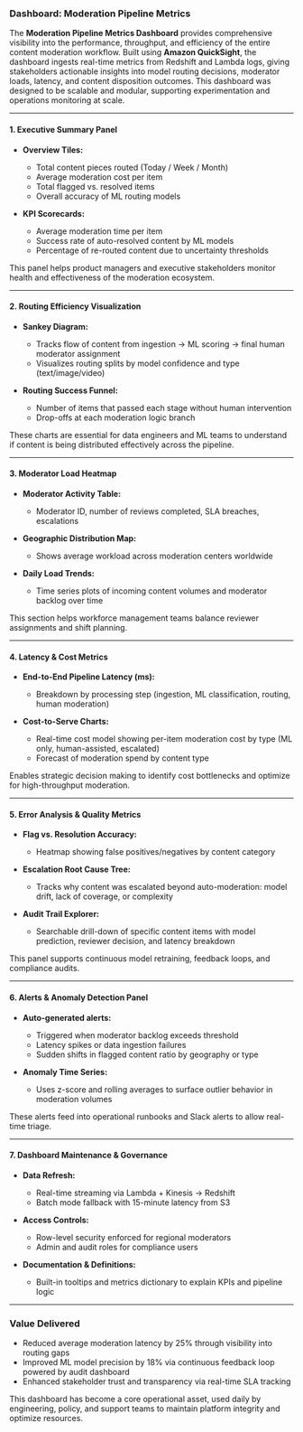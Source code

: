 ### Dashboard: Moderation Pipeline Metrics

The **Moderation Pipeline Metrics Dashboard** provides comprehensive visibility into the performance, throughput, and efficiency of the entire content moderation workflow. Built using **Amazon QuickSight**, the dashboard ingests real-time metrics from Redshift and Lambda logs, giving stakeholders actionable insights into model routing decisions, moderator loads, latency, and content disposition outcomes. This dashboard was designed to be scalable and modular, supporting experimentation and operations monitoring at scale.

---

#### 1. **Executive Summary Panel**

* **Overview Tiles:**

  * Total content pieces routed (Today / Week / Month)
  * Average moderation cost per item
  * Total flagged vs. resolved items
  * Overall accuracy of ML routing models
* **KPI Scorecards:**

  * Average moderation time per item
  * Success rate of auto-resolved content by ML models
  * Percentage of re-routed content due to uncertainty thresholds

This panel helps product managers and executive stakeholders monitor health and effectiveness of the moderation ecosystem.

---

#### 2. **Routing Efficiency Visualization**

* **Sankey Diagram:**

  * Tracks flow of content from ingestion → ML scoring → final human moderator assignment
  * Visualizes routing splits by model confidence and type (text/image/video)
* **Routing Success Funnel:**

  * Number of items that passed each stage without human intervention
  * Drop-offs at each moderation logic branch

These charts are essential for data engineers and ML teams to understand if content is being distributed effectively across the pipeline.

---

#### 3. **Moderator Load Heatmap**

* **Moderator Activity Table:**

  * Moderator ID, number of reviews completed, SLA breaches, escalations
* **Geographic Distribution Map:**

  * Shows average workload across moderation centers worldwide
* **Daily Load Trends:**

  * Time series plots of incoming content volumes and moderator backlog over time

This section helps workforce management teams balance reviewer assignments and shift planning.

---

#### 4. **Latency & Cost Metrics**

* **End-to-End Pipeline Latency (ms):**

  * Breakdown by processing step (ingestion, ML classification, routing, human moderation)
* **Cost-to-Serve Charts:**

  * Real-time cost model showing per-item moderation cost by type (ML only, human-assisted, escalated)
  * Forecast of moderation spend by content type

Enables strategic decision making to identify cost bottlenecks and optimize for high-throughput moderation.

---

#### 5. **Error Analysis & Quality Metrics**

* **Flag vs. Resolution Accuracy:**

  * Heatmap showing false positives/negatives by content category
* **Escalation Root Cause Tree:**

  * Tracks why content was escalated beyond auto-moderation: model drift, lack of coverage, or complexity
* **Audit Trail Explorer:**

  * Searchable drill-down of specific content items with model prediction, reviewer decision, and latency breakdown

This panel supports continuous model retraining, feedback loops, and compliance audits.

---

#### 6. **Alerts & Anomaly Detection Panel**

* **Auto-generated alerts:**

  * Triggered when moderator backlog exceeds threshold
  * Latency spikes or data ingestion failures
  * Sudden shifts in flagged content ratio by geography or type
* **Anomaly Time Series:**

  * Uses z-score and rolling averages to surface outlier behavior in moderation volumes

These alerts feed into operational runbooks and Slack alerts to allow real-time triage.

---

#### 7. **Dashboard Maintenance & Governance**

* **Data Refresh:**

  * Real-time streaming via Lambda + Kinesis → Redshift
  * Batch mode fallback with 15-minute latency from S3
* **Access Controls:**

  * Row-level security enforced for regional moderators
  * Admin and audit roles for compliance users
* **Documentation & Definitions:**

  * Built-in tooltips and metrics dictionary to explain KPIs and pipeline logic

---

### Value Delivered

* Reduced average moderation latency by 25% through visibility into routing gaps
* Improved ML model precision by 18% via continuous feedback loop powered by audit dashboard
* Enhanced stakeholder trust and transparency via real-time SLA tracking

This dashboard has become a core operational asset, used daily by engineering, policy, and support teams to maintain platform integrity and optimize resources.
